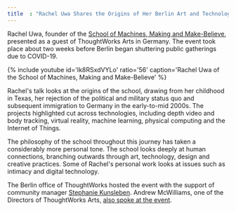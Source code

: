 ```yaml
---
title  : "Rachel Uwa Shares the Origins of Her Berlin Art and Technology School"
---
```

Rachel Uwa, founder of the [School of Machines, Making and Make-Believe](http://schoolofma.org/), presented as a guest of ThoughtWorks Arts in Germany. The event took place about two weeks before Berlin began shuttering public gatherings due to COVID-19.

{% include youtube id='Ik8RSxdVYLo'
   ratio='56'
   caption='Rachel Uwa of the School of Machines, Making and Make-Believe' %}

Rachel's talk looks at the origins of the school, drawing from her childhood in Texas, her rejection of the political and military status quo and subsequent immigration to Germany in the early-to-mid 2000s.<!--excerpt-ends--> The projects highlighted cut across technologies, including depth video and body tracking, virtual reality, machine learning, physical computing and the Internet of Things.

The philosophy of the school throughout this journey has taken a considerably more personal tone. The school looks deeply at human connections, branching outwards through art, technology, design and creative practices. Some of Rachel's personal work looks at issues such as intimacy and digital technology.

The Berlin office of ThoughtWorks hosted the event with the support of community manager [Stephanie Kunsleben](https://www.linkedin.com/in/stephanie-kunsleben-036628130/). Andrew McWilliams, one of the Directors of ThoughtWorks Arts, [also spoke at the event](/blog/showcase-art-tech-thoughtworks-germany/).